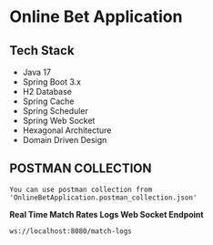 # Online Bet Application

## Tech Stack
- Java 17
- Spring Boot 3.x
- H2 Database
- Spring Cache
- Spring Scheduler
- Spring Web Socket
- Hexagonal Architecture
- Domain Driven Design

## POSTMAN COLLECTION

    You can use postman collection from 'OnlineBetApplication.postman_collection.json'

**Real Time Match Rates Logs Web Socket Endpoint**
```  
ws://localhost:8080/match-logs
``` 
